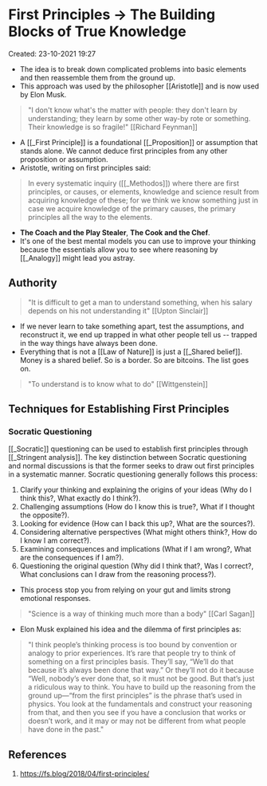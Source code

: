 # First Principles -> The Building Blocks of True Knowledge
Created: 23-10-2021 19:27

* The idea is to break down complicated problems into basic elements and then reassemble them from the ground up.
* This approach was used by the philosopher [[Aristotle]] and is now used by Elon Musk.
> "I don't know what's the matter with people: they don't learn by understanding; they learn by some other way-by rote or something. Their knowledge is so fragile!"
> [[Richard Feynman]]
* A [[_First Principle]] is a foundational [[_Proposition]] or assumption that stands alone. We cannot deduce first principles from any other proposition or assumption.
* Aristotle, writing on first principles said:
> In every systematic inquiry ([[_Methodos]]) where there are first principles, or causes, or elements, knowledge and science result from acquiring knowledge of these; for we think we know something just in case we acquire knowledge of the primary causes, the primary principles all the way to the elements.
* **The Coach and the Play Stealer**,  **The Cook and the Chef**.
* It's one of the best mental models you can use to improve your thinking because the essentials allow you to see where reasoning by [[_Analogy]] might lead you astray.

## Authority
> "It is difficult to get a man to understand something, when his salary depends on his not understanding it"
> [[Upton Sinclair]]
* If we never learn to take something apart, test the assumptions, and reconstruct it, we end up trapped in what other people tell us -- trapped in the way things have always been done.
* Everything that is not a [[Law of Nature]] is just a [[_Shared belief]]. Money is a shared belief. So is a border. So are bitcoins. The list goes on.
> "To understand is to know what to do"
> [[Wittgenstein]]

## Techniques for Establishing First Principles 
### Socratic Questioning
[[_Socratic]] questioning can be used to establish first principles through [[_Stringent analysis]]. The key distinction between Socratic questioning and normal discussions is that the former seeks to draw out first principles in a systematic manner. 
Socratic questioning generally follows this process:
1. Clarify your thinking and explaining the origins of your ideas (Why do I think this?, What exactly do I think?).
2. Challenging assumptions (How do I know this is true?, What if I thought the opposite?).
3. Looking for evidence (How can I back this up?, What are the sources?).
4. Considering alternative perspectives (What might others think?, How do I know I am correct?).
5. Examining consequences and implications (What if I am wrong?, What are the consequences if I am?).
6. Questioning the original question (Why did I think that?, Was I correct?, What conclusions can I draw from the reasoning process?).
* This process stop you from relying on your gut and limits strong emotional responses.
> "Science is a way of thinking much more than a body"
> [[Carl Sagan]]
* Elon Musk explained his idea and the dilemma of first principles as:
> "I think people’s thinking process is too bound by convention or analogy to prior experiences. It’s rare that people try to think of something on a first principles basis. They’ll say, “We’ll do that because it’s always been done that way.” Or they’ll not do it because “Well, nobody’s ever done that, so it must not be good. But that’s just a ridiculous way to think. You have to build up the reasoning from the ground up—“from the first principles” is the phrase that’s used in physics. You look at the fundamentals and construct your reasoning from that, and then you see if you have a conclusion that works or doesn’t work, and it may or may not be different from what people have done in the past."

## References
1. https://fs.blog/2018/04/first-principles/